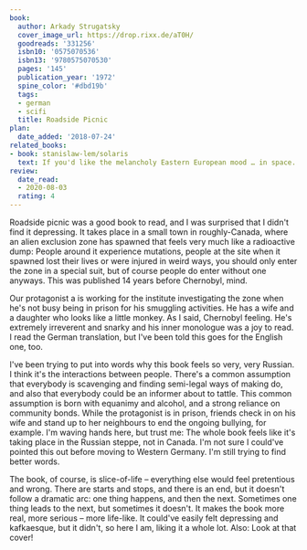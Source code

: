 ```yaml
---
book:
  author: Arkady Strugatsky
  cover_image_url: https://drop.rixx.de/aT0H/
  goodreads: '331256'
  isbn10: '0575070536'
  isbn13: '9780575070530'
  pages: '145'
  publication_year: '1972'
  spine_color: '#dbd19b'
  tags:
  - german
  - scifi
  title: Roadside Picnic
plan:
  date_added: '2018-07-24'
related_books:
- book: stanislaw-lem/solaris
  text: If you'd like the melancholy Eastern European mood … in space.
review:
  date_read:
  - 2020-08-03
  rating: 4
---
```


Roadside picnic was a good book to read, and I was surprised that I didn't find it depressing. It takes place in
a small town in roughly-Canada, where an alien exclusion zone has spawned that feels very much like a radioactive dump:
People around it experience mutations, people at the site when it spawned lost their lives or were injured in weird
ways, you should only enter the zone in a special suit, but of course people do enter without one anyways. This was
published 14 years before Chernobyl, mind.

Our protagonist a is working for the institute investigating the zone when he's not busy being in prison for his
smuggling activities. He has a wife and a daughter <span class="spoilers">who looks like a little monkey. As I said,
Chernobyl feeling</span>. He's extremely irreverent and snarky and his inner monologue was a joy to read. I read the
German translation, but I've been told this goes for the English one, too.

I've been trying to put into words why this book feels so very, very Russian. I think it's the interactions between
people. There's a common assumption that everybody is scavenging and finding semi-legal ways of making do, and also that
everybody could be an informer about to tattle. This common assumption is born with equanimy and alcohol, and a strong
reliance on community bonds. While the protagonist is in prison, friends check in on his wife and stand up to her
neighbours to end the ongoing bullying, for example. I'm waving hands here, but trust me: The whole book feels like it's
taking place in the Russian steppe, not in Canada. I'm not sure I could've pointed this out before moving to Western
Germany. I'm still trying to find better words.

The book, of course, is slice-of-life – everything else would feel pretentious and wrong. There are starts and stops,
and there is an end, but it doesn't follow a dramatic arc: one thing happens, and then the next. Sometimes one thing
leads to the next, but sometimes it doesn't. It makes the book more real, more serious – more life-like. It could've
easily felt depressing and kafkaesque, but it didn't, so here I am, liking it a whole lot. Also: Look at that cover!
